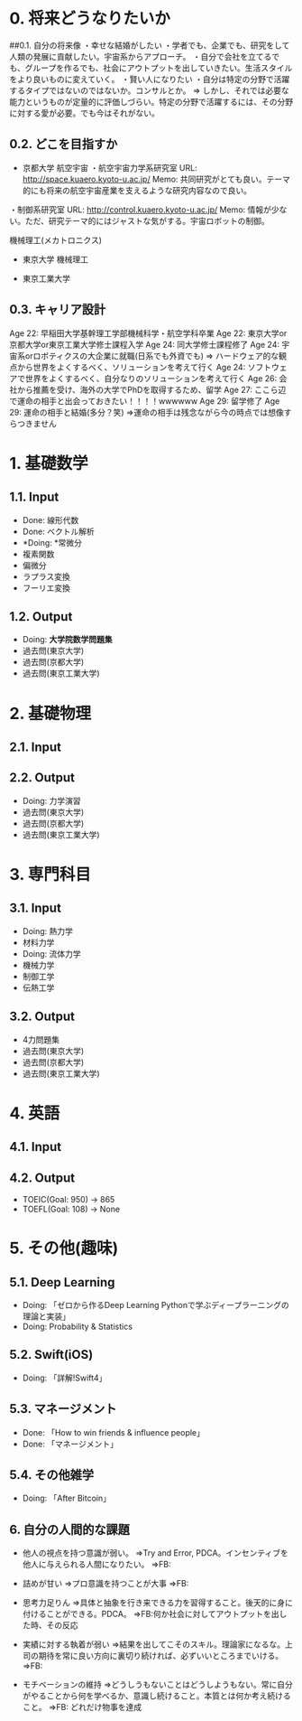 # 0. 将来どうなりたいか
##0.1. 自分の将来像
・幸せな結婚がしたい
・学者でも、企業でも、研究をして人類の発展に貢献したい。宇宙系からアプローチ。
・自分で会社を立てるでも、グループを作るでも、社会にアウトプットを出していきたい。生活スタイルをより良いものに変えていく。
・賢い人になりたい
・自分は特定の分野で活躍するタイプではないのではないか。コンサルとか。
=> しかし、それでは必要な能力というものが定量的に評価しづらい。特定の分野で活躍するには、その分野に対する愛が必要。でも今はそれがない。

## 0.2. どこを目指すか
- 京都大学
航空宇宙
・航空宇宙力学系研究室
URL: http://space.kuaero.kyoto-u.ac.jp/
Memo: 共同研究がとても良い。テーマ的にも将来の航空宇宙産業を支えるような研究内容なので良い。

・制御系研究室
URL: http://control.kuaero.kyoto-u.ac.jp/
Memo: 情報が少ない。ただ、研究テーマ的にはジャストな気がする。宇宙ロボットの制御。

機械理工(メカトロニクス)

- 東京大学
機械理工

- 東京工業大学

## 0.3. キャリア設計
Age 22: 早稲田大学基幹理工学部機械科学・航空学科卒業
Age 22: 東京大学or京都大学or東京工業大学修士課程入学
Age 24: 同大学修士課程修了
Age 24: 宇宙系orロボティクスの大企業に就職(日系でも外資でも)
=> ハードウェア的な観点から世界をよくするべく、ソリューションを考えて行く
Age 24: ソフトウェアで世界をよくするべく、自分なりのソリューションを考えて行く
Age 26: 会社から推薦を受け、海外の大学でPhDを取得するため、留学
Age 27: ここら辺で運命の相手と出会っておきたい！！！！wwwwww
Age 29: 留学修了
Age 29: 運命の相手と結婚(多分？笑)
=>運命の相手は残念ながら今の時点では想像すらつきません



# 1. 基礎数学
## 1.1. Input
- Done: 線形代数
- Done: ベクトル解析
- *Doing: *常微分
- 複素関数
- 偏微分
- ラプラス変換
- フーリエ変換

## 1.2. Output
- Doing: **大学院数学問題集**
- 過去問(東京大学)
- 過去問(京都大学)
- 過去問(東京工業大学)


# 2. 基礎物理
## 2.1. Input

## 2.2. Output
- Doing: 力学演習
- 過去問(東京大学)
- 過去問(京都大学)
- 過去問(東京工業大学)


# 3. 専門科目
## 3.1. Input
- Doing: 熱力学
- 材料力学
- Doing: 流体力学
- 機械力学
- 制御工学
- 伝熱工学

## 3.2. Output
- 4力問題集
- 過去問(東京大学)
- 過去問(京都大学)
- 過去問(東京工業大学)


# 4. 英語
## 4.1. Input

## 4.2. Output
- TOEIC(Goal: 950) -> 865
- TOEFL(Goal: 108) -> None


# 5. その他(趣味)
## 5.1. Deep Learning
- Doing: 「ゼロから作るDeep Learning Pythonで学ぶディープラーニングの理論と実装」
- Doing: Probability & Statistics

## 5.2. Swift(iOS)
- Doing: 「詳解!Swift4」

## 5.3. マネージメント
- Done: 「How to win friends & influence people」
- Done: 「マネージメント」

## 5.4. その他雑学
- Doing: 「After Bitcoin」


## 6. 自分の人間的な課題
- 他人の視点を持つ意識が弱い。
=>Try and Error, PDCA。インセンティブを他人に与えられる人間になりたい。
=>FB:

- 詰めが甘い
=>プロ意識を持つことが大事
=>FB:


- 思考力足りん
=>具体と抽象を行き来できる力を習得すること。後天的に身に付けることができる。PDCA。
=>FB:何か社会に対してアウトプットを出した時、その反応

- 実績に対する執着が弱い
=>結果を出してこそのスキル。理論家になるな。上司の期待を常に良い方向に裏切り続ければ、必ずいいところまでいける。
=>FB:

- モチベーションの維持
=>どうしうもないことはどうしようもない。常に自分がやることから何を学べるか、意識し続けること。本質とは何か考え続けること。
=>FB: どれだけ物事を達成
